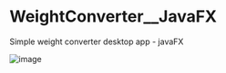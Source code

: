 # WeightConverter__JavaFX
Simple weight converter desktop app - javaFX

![image](https://user-images.githubusercontent.com/104847360/175520087-cf36c271-5ec0-4e34-aa75-f23eda93463e.png)
